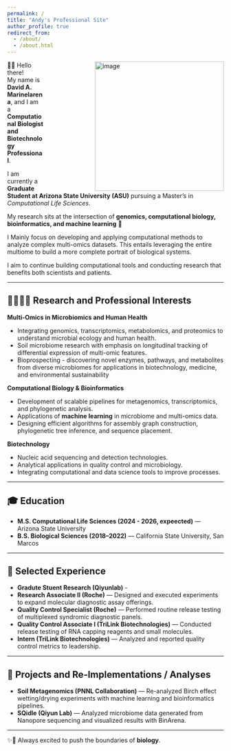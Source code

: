 ```yaml
---
permalink: /
title: "Andy's Professional Site"
author_profile: true
redirect_from: 
  - /about/
  - /about.html
---
```


<img width="300" height="300" alt="image" src="https://github.com/user-attachments/assets/2f243e9d-dc8c-4765-99ff-3b66a59876d0" style="float: right; margin-left: 120px; margin-right: 0;" />

👋🏼 Hello there!  
My name is **David A. Marinelarena**, and I am a **Computational Biologist and Biotechnology Professional**.  

I am currently a **Graduate Student at Arizona State University (ASU)** pursuing a Master’s in *Computational Life Sciences*.

My research sits at the intersection of **genomics, computational biology, bioinformatics, and machine learning** 🧬

I Mainly focus on developing and applying computational methods to analyze complex multi-omics datasets. 
This entails leveraging the entire multiome to build a more complete portrait of biological systems.  

I aim to continue building computational tools and conducting research that benefits both scientists and patients.  

---

## 🔬👨🏻‍🔬 Research and Professional Interests

**Multi-Omics in Microbiomics and Human Health**  
- Integrating genomics, transcriptomics, metabolomics, and proteomics to understand microbial ecology and human health.  
- Soil microbiome research with emphasis on longitudinal tracking of differential expression of multi-omic features.
- Bioprospecting - discovering novel enzymes, pathways, and metabolites from diverse microbiomes for applications in biotechnology, medicine, and environmental sustainability  

**Computational Biology & Bioinformatics**  
- Development of scalable pipelines for metagenomics, transcriptomics, and phylogenetic analysis.  
- Applications of **machine learning** in microbiome and multi-omics data.  
- Designing efficient algorithms for assembly graph construction, phylogenetic tree inference, and sequence placement.  

**Biotechnology**   
- Nucleic acid sequencing and detection technologies.  
- Analytical applications in quality control and microbiology.
- Integrating computational and data science tools to improve processes.  

---

## 🎓 Education
  
- **M.S. Computational Life Sciences (2024 - 2026, expeected)** — Arizona State University  
- **B.S. Biological Sciences (2018–2022)** — California State University, San Marcos  

---

## 💼 Selected Experience

- **Gradute Stuent Research (Qiyunlab)** -   
- **Research Associate II (Roche)** — Designed and executed experiments to expand molecular diagnostic assay offerings.
- **Quality Control Specialist (Roche)** — Performed routine release testing of multiplexed syndromic diagnostic panels.  
- **Quality Control Associate I (TriLink Biotechnologies)** — Conducted release testing of RNA capping reagents and small molecules.  
- **Intern (TriLink Biotechnologies)** — Analyzed and reported quality control metrics to leadership.  

---

## 📂 Projects and Re-Implementations / Analyses

- **Soil Metagenomics (PNNL Collaboration)** — Re-analyzed Birch effect wetting/drying experiments with machine learning and bioinformatics pipelines.  
- **SQidle (Qiyun Lab)** — Analyzed microbiome data generated from Nanopore sequencing and visualized results with BinArena.  

---

✨🧬 Always excited to push the boundaries of **biology**.
